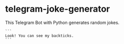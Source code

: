 # telegram-joke-generator

This Telegram Bot with Python generates random jokes.

````
```
Look! You can see my backticks.
```
````
